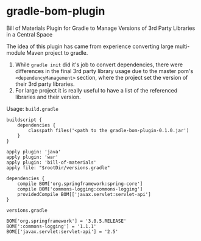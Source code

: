 gradle-bom-plugin
=================

Bill of Materials Plugin for Gradle to Manage Versions of 3rd Party Libraries
in a Central Space

The idea of this plugin has came from experience converting large multi-module
Maven project to gradle.

1. While `gradle init` did it's job to convert dependencies, there were 
   differences in the final 3rd party library usage due to the master pom's
   `<dependencyManagement>` section, where the project set the version of their
   3rd party libraries.
2. For large project it is really useful to have a list of the referenced 
   libraries and their version.

Usage: `build.gradle`
```
buildscript {
    dependencies {
        classpath files('<path to the gradle-bom-plugin-0.1.0.jar')
    }
}

apply plugin: 'java'
apply plugin: 'war'
apply plugin: 'bill-of-materials'
apply file: "$rootDir/versions.gradle"

dependencies {
    compile BOM['org.springframework:spring-core']
    compile BOM['commons-logging:commons-logging']
    providedCompile BOM[['javax.servlet:servlet-api']
}
```
`versions.gradle`
```
BOM['org.springframework'] = '3.0.5.RELEASE'
BOM[':commons-logging'] = '1.1.1'
BOM[['javax.servlet:servlet-api'] = '2.5'
```